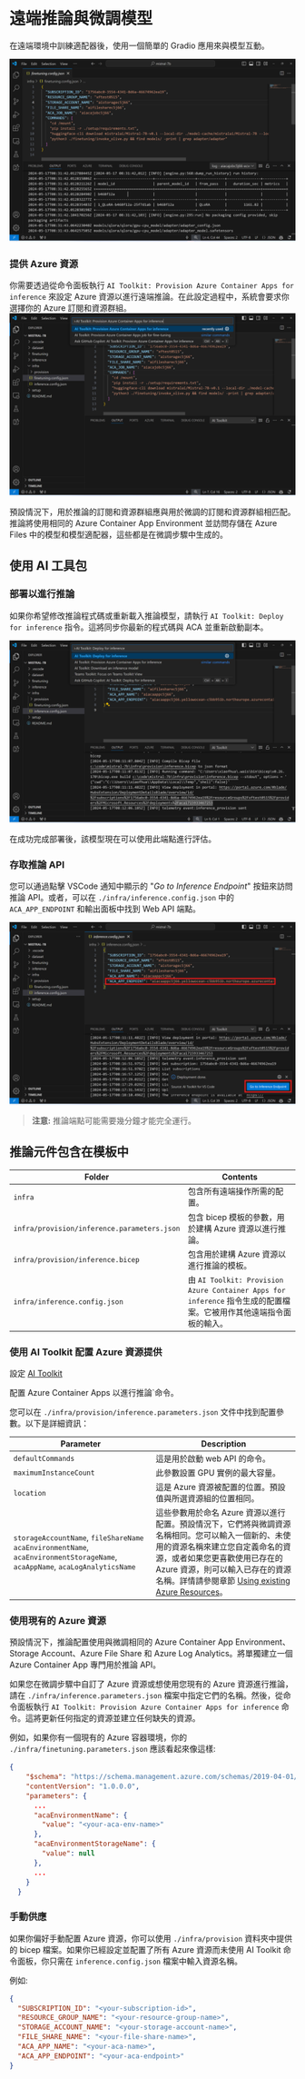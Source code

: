 ﻿# 遠端推論與微調模型

在遠端環境中訓練適配器後，使用一個簡單的 Gradio 應用來與模型互動。

![微調完成](../../../../imgs/03/RemoteServer/log-finetuning-res.png)

### 提供 Azure 資源

你需要透過從命令面板執行 `AI Toolkit: Provision Azure Container Apps for inference` 來設定 Azure 資源以進行遠端推論。在此設定過程中，系統會要求你選擇你的 Azure 訂閱和資源群組。
![Provision Inference Resource](../../../../imgs/03/RemoteServer/command-provision-inference.png)

預設情況下，用於推論的訂閱和資源群組應與用於微調的訂閱和資源群組相匹配。推論將使用相同的 Azure Container App Environment 並訪問存儲在 Azure Files 中的模型和模型適配器，這些都是在微調步驟中生成的。

## 使用 AI 工具包

### 部署以進行推論

如果你希望修改推論程式碼或重新載入推論模型，請執行 `AI Toolkit: Deploy for inference` 指令。這將同步你最新的程式碼與 ACA 並重新啟動副本。

![部署以進行推論](../../../../imgs/03/RemoteServer/command-deploy.png)

在成功完成部署後，該模型現在可以使用此端點進行評估。

### 存取推論 API

您可以通過點擊 VSCode 通知中顯示的 "*Go to Inference Endpoint*" 按鈕來訪問推論 API。或者，可以在 `./infra/inference.config.json` 中的 `ACA_APP_ENDPOINT` 和輸出面板中找到 Web API 端點。

![應用程式端點](../../../../imgs/03/RemoteServer/notification-deploy.png)

> **注意:** 推論端點可能需要幾分鐘才能完全運行。

## 推論元件包含在模板中

 Folder | Contents |
| ------ |--------- |
| `infra` | 包含所有遠端操作所需的配置。 |
| `infra/provision/inference.parameters.json` | 包含 bicep 模板的參數，用於建構 Azure 資源以進行推論。 |
| `infra/provision/inference.bicep` | 包含用於建構 Azure 資源以進行推論的模板。 |
| `infra/inference.config.json` | 由 `AI Toolkit: Provision Azure Container Apps for inference` 指令生成的配置檔案。它被用作其他遠端指令面板的輸入。

### 使用 AI Toolkit 配置 Azure 資源提供

設定 [AI Toolkit](https://marketplace.visualstudio.com/items?itemName=ms-windows-ai-studio.windows-ai-studio)

配置 Azure Container Apps 以進行推論`命令。

您可以在 `./infra/provision/inference.parameters.json` 文件中找到配置參數。以下是詳細資訊：

| Parameter | Description |
| --------- |------------ |
| `defaultCommands` | 這是用於啟動 web API 的命令。 |
| `maximumInstanceCount` | 此參數設置 GPU 實例的最大容量。 |
| `location` | 這是 Azure 資源被配置的位置。預設值與所選資源組的位置相同。 |
| `storageAccountName`, `fileShareName` `acaEnvironmentName`, `acaEnvironmentStorageName`, `acaAppName`,  `acaLogAnalyticsName` | 這些參數用於命名 Azure 資源以進行配置。預設情況下，它們將與微調資源名稱相同。您可以輸入一個新的、未使用的資源名稱來建立您自定義命名的資源，或者如果您更喜歡使用已存在的 Azure 資源，則可以輸入已存在的資源名稱。詳情請參閱章節 [Using existing Azure Resources](#using-existing-azure-resources)。 |

### 使用現有的 Azure 資源

預設情況下，推論配置使用與微調相同的 Azure Container App Environment、Storage Account、Azure File Share 和 Azure Log Analytics。將單獨建立一個 Azure Container App 專門用於推論 API。

如果您在微調步驟中自訂了 Azure 資源或想使用您現有的 Azure 資源進行推論，請在 `./infra/inference.parameters.json` 檔案中指定它們的名稱。然後，從命令面板執行 `AI Toolkit: Provision Azure Container Apps for inference` 命令。這將更新任何指定的資源並建立任何缺失的資源。

例如，如果你有一個現有的 Azure 容器環境，你的 `./infra/finetuning.parameters.json` 應該看起來像這樣:

```json
{
    "$schema": "https://schema.management.azure.com/schemas/2019-04-01/deploymentParameters.json#",
    "contentVersion": "1.0.0.0",
    "parameters": {
      ...
      "acaEnvironmentName": {
        "value": "<your-aca-env-name>"
      },
      "acaEnvironmentStorageName": {
        "value": null
      },
      ...
    }
  }
```

### 手動供應

如果你偏好手動配置 Azure 資源，你可以使用 `./infra/provision` 資料夾中提供的 bicep 檔案。如果你已經設定並配置了所有 Azure 資源而未使用 AI Toolkit 命令面板，你只需在 `inference.config.json` 檔案中輸入資源名稱。

例如:

```json
{
  "SUBSCRIPTION_ID": "<your-subscription-id>",
  "RESOURCE_GROUP_NAME": "<your-resource-group-name>",
  "STORAGE_ACCOUNT_NAME": "<your-storage-account-name>",
  "FILE_SHARE_NAME": "<your-file-share-name>",
  "ACA_APP_NAME": "<your-aca-name>",
  "ACA_APP_ENDPOINT": "<your-aca-endpoint>"
}
```

